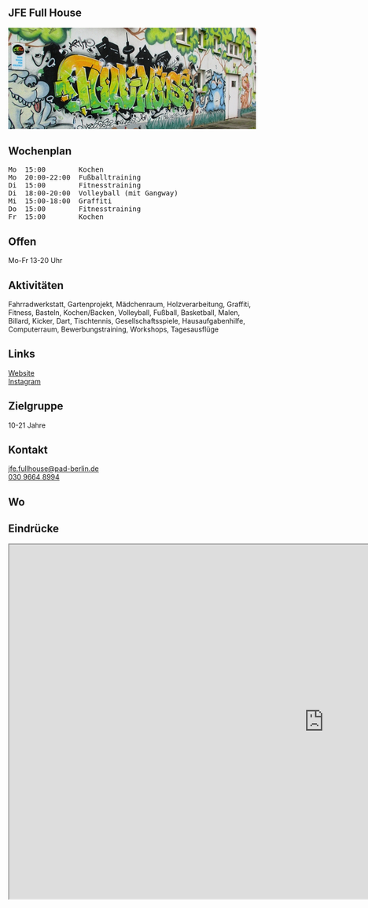 ## JFE Full House
<img id="topmedia" src="images/JFE_Fullhouse/1.jpg" />

## Wochenplan
<pre id="weeklyschedule">
Mo  15:00        Kochen
Mo  20:00-22:00  Fußballtraining
Di  15:00        Fitnesstraining
Di  18:00-20:00  Volleyball (mit Gangway)
Mi  15:00-18:00  Graffiti
Do  15:00        Fitnesstraining
Fr  15:00        Kochen
</pre>

## Offen
Mo-Fr 13-20 Uhr

## Aktivitäten
<p id="activities">
Fahrradwerkstatt, Gartenprojekt, Mädchenraum, Holzverarbeitung, Graffiti, Fitness, Basteln, Kochen/Backen, Volleyball, Fußball, Basketball, Malen, Billard, Kicker, Dart, Tischtennis, Gesellschaftsspiele, Hausaufgabenhilfe, Computerraum, Bewerbungstraining, Workshops, Tagesausflüge
</p>

## Links
<a target="_blank" href="https://www.pad-berlin.de/jugendarbeit-praevention-und-qualifikation/jfe-full-house">Website</a><br>
<a target="_blank" href="https://www.instagram.com/jfe.fullhouse/">Instagram</a>

## Zielgruppe
10-21 Jahre

## Kontakt
[jfe.fullhouse@pad-berlin.de](mailto:jfe.fullhouse@pad-berlin.de)<br>
<a href="tel:+493096208994">030 9664 8994</a>

## Wo
<div id="gmap"></div>
<script>window.onload = showMap('Ribnitzer Straße 30, 13051 Berlin', 0, 'gmap_mini')</script>

## Eindrücke
<div class="mediacontainer">
  <!-- source: https://fettblog.eu/blog/2013/06/16/preserving-aspect-ratio-for-embedded-iframes/ //-->
  <div class="iframecontainer">
    <iframe class="embeddedyoutubevideo" width="1280" height="720" src="https://www.youtube-nocookie.com/embed/xLhWAbKMOsA" allow="encrypted-media" allowfullscreen></iframe>
  </div>
</div>
